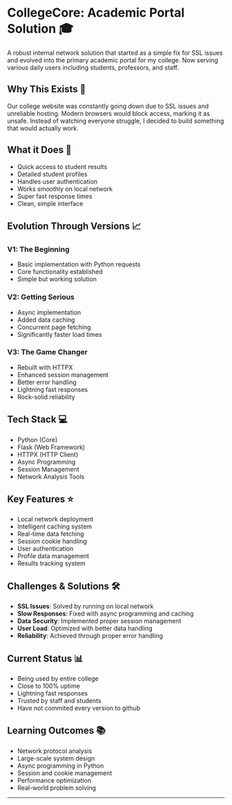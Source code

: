 # CollegeCore: Academic Portal Solution 🎓

A robust internal network solution that started as a simple fix for SSL issues and evolved into the primary academic portal for my college. Now serving various daily users including students, professors, and staff.

## Why This Exists 🤔
Our college website was constantly going down due to SSL issues and unreliable hosting. Modern browsers would block access, marking it as unsafe. Instead of watching everyone struggle, I decided to build something that would actually work.

## What it Does 🚀
- Quick access to student results
- Detailed student profiles
- Handles user authentication
- Works smoothly on local network
- Super fast response times
- Clean, simple interface

## Evolution Through Versions 📈

### V1: The Beginning
- Basic implementation with Python requests
- Core functionality established
- Simple but working solution

### V2: Getting Serious
- Async implementation
- Added data caching
- Concurrent page fetching
- Significantly faster load times

### V3: The Game Changer
- Rebuilt with HTTPX
- Enhanced session management
- Better error handling
- Lightning fast responses
- Rock-solid reliability

## Tech Stack 💻
- Python (Core)
- Flask (Web Framework)
- HTTPX (HTTP Client)
- Async Programming
- Session Management
- Network Analysis Tools

## Key Features ⭐
- Local network deployment
- Intelligent caching system
- Real-time data fetching
- Session cookie handling
- User authentication
- Profile data management
- Results tracking system

## Challenges & Solutions 🛠
- **SSL Issues**: Solved by running on local network
- **Slow Responses**: Fixed with async programming and caching
- **Data Security**: Implemented proper session management
- **User Load**: Optimized with better data handling
- **Reliability**: Achieved through proper error handling

## Current Status 📊
- Being used by entire college
- Close to 100% uptime
- Lightning fast responses
- Trusted by staff and students
- Have not commited every version to github

## Learning Outcomes 📚
- Network protocol analysis
- Large-scale system design
- Async programming in Python
- Session and cookie management
- Performance optimization
- Real-world problem solving

---
